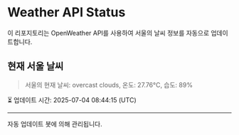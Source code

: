 
# Weather API Status

이 리포지토리는 OpenWeather API를 사용하여 서울의 날씨 정보를 자동으로 업데이트합니다.

## 현재 서울 날씨
> 서울의 현재 날씨: overcast clouds, 온도: 27.76°C, 습도: 89%

⏳ 업데이트 시간: 2025-07-04 08:44:15 (UTC)

---
자동 업데이트 봇에 의해 관리됩니다.
